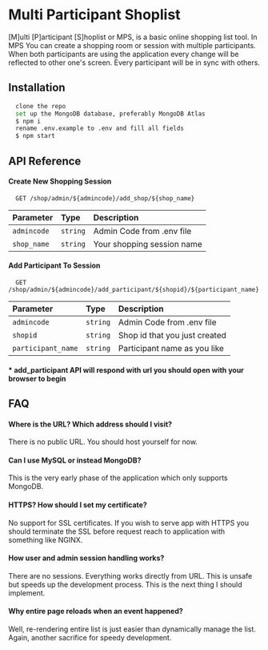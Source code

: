 
# Multi Participant Shoplist

[M]ulti [P]articipant [S]hoplist or MPS, is a basic online shopping list tool. In MPS You can create a shopping room or session with multiple participants. When both participants are using the application every change will be reflected to other one's screen. Every participant will be in sync with others.




## Installation

```bash
  clone the repo
  set up the MongoDB database, preferably MongoDB Atlas
  $ npm i
  rename .env.example to .env and fill all fields
  $ npm start
```

## API Reference

#### Create New Shopping Session

```http
  GET /shop/admin/${admincode}/add_shop/${shop_name}
```

| Parameter | Type     | Description                |
| :-------- | :------- | :------------------------- |
| `admincode` | `string` | Admin Code from .env file |
| `shop_name` | `string` | Your shopping session name |

#### Add Participant To Session

```http
  GET /shop/admin/${admincode}/add_participant/${shopid}/${participant_name}
```

| Parameter | Type     | Description                       |
| :-------- | :------- | :-------------------------------- |
| `admincode`| `string` | Admin Code from .env file |
| `shopid`      | `string` | Shop id that you just created |
| `participant_name`      | `string` | Participant name as you like |

#### * add_participant API will respond with url you should open with your browser to begin



## FAQ

#### Where is the URL? Which address should I visit?

There is no public URL. You should host yourself for now.

#### Can I use MySQL or <insert any database name here> instead MongoDB?

This is the very early phase of the application which only supports MongoDB.

#### HTTPS? How should I set my certificate?

No support for SSL certificates. If you wish to serve app with HTTPS you should terminate the SSL before request reach to application with something like NGINX.

#### How user and admin session handling works?

There are no sessions. Everything works directly from URL. This is unsafe but speeds up the development process. This is the next thing I should implement.

#### Why entire page reloads when an event happened?

Well, re-rendering entire list is just easier than dynamically manage the list. Again, another sacrifice for speedy development.

